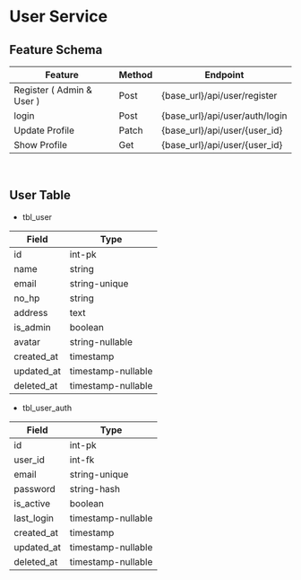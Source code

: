 # User Service

## Feature Schema

Feature                       | Method  |Endpoint
--------                      |-------  |--------
Register ( Admin & User )     | Post    |{base_url}/api/user/register 
login                         | Post    |{base_url}/api/user/auth/login
Update Profile                | Patch   |{base_url}/api/user/{user_id}
Show Profile                  | Get     |{base_url}/api/user/{user_id}

<br>

## User Table

- tbl_user

Field          | Type
------         |------
id             | int-pk
name           | string
email          | string-unique
no_hp          | string
address        | text
is_admin       | boolean
avatar         | string-nullable
created_at     | timestamp
updated_at     | timestamp-nullable
deleted_at     | timestamp-nullable


- tbl_user_auth

Field          | Type
------         |------
id             | int-pk
user_id        | int-fk
email          | string-unique
password       | string-hash
is_active      | boolean
last_login     | timestamp-nullable
created_at     | timestamp
updated_at     | timestamp-nullable
deleted_at     | timestamp-nullable